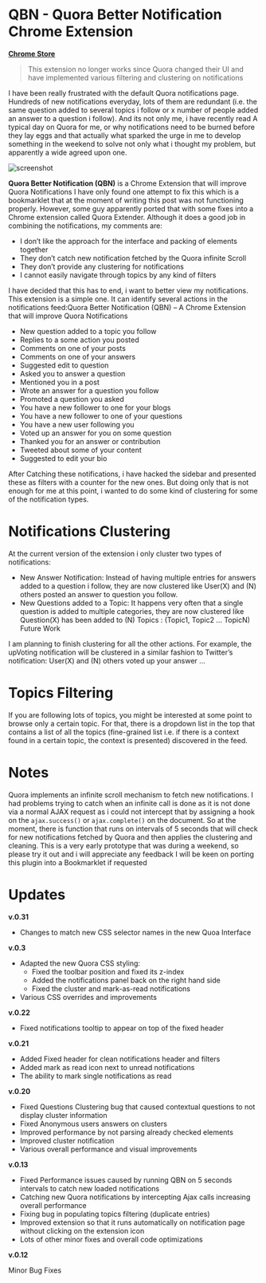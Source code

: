 QBN - Quora Better Notification Chrome Extension
================================================

[**Chrome Store**](http://bit.ly/qbn_extension)

> This extension no longer works since Quora changed their UI and have implemented various filtering and clustering on notifications

I have been really frustrated with the default Quora notifications page. Hundreds of new notifications everyday, lots of them are redundant (i.e. the same question added to several topics i follow or x number of people added an answer to a question i follow). And its not only me, i have recently read A typical day on Quora for me, or why notifications need to be burned before they lay eggs and that actually what sparked the urge in me to develop something in the weekend to solve not only what i thought my problem, but apparently a wide agreed upon one.

![screenshot](http://ahmadassaf.com/images/posts/quora-better-notification.png)

**Quora Better Notification (QBN)** is a Chrome Extension that will improve Quora Notifications I have only found one attempt to fix this which is a bookmarklet that at the moment of writing this post was not functioning properly. However, some guy apparently ported that with some fixes into a Chrome extension called Quora Extender. Although it does a good job in combining the notifications, my comments are:

- I don’t like the approach for the interface and packing of elements together
- They don’t catch new notification fetched by the Quora infinite Scroll
- They don’t provide any clustering for notifications
- I cannot easily navigate through topics by any kind of filters

I have decided that this has to end, i want to better view my notifications. This extension is a simple one. It can identify several actions in the notifications feed:Quora Better Notification (QBN) – A Chrome Extension that will improve Quora Notifications

- New question added to a topic you follow
- Replies to a some action you posted
- Comments on one of your posts
- Comments on one of your answers
- Suggested edit to question
- Asked you to answer a question
- Mentioned you in a post
- Wrote an answer for a question you follow
- Promoted a question you asked
- You have a new follower to one for your blogs
- You have a new follower to one of your questions
- You have a new user following you
- Voted up an answer for you on some question
- Thanked you for an answer or contribution
- Tweeted about some of your content
- Suggested to edit your bio

After Catching these notifications, i have hacked the sidebar and presented these as filters with a counter for the new ones. But doing only that is not enough for me at this point, i wanted to do some kind of clustering for some of the notification types.

Notifications Clustering
================================================

At the current version of the extension i only cluster two types of notifications:

- New Answer Notification: Instead of having multiple entries for answers added to a question i follow, they are now clustered like User(X) and (N) others posted an answer to question you follow.
- New Questions added to a Topic: It happens very often that a single question is added to multiple categories, they are now clustered like Question(X) has been added to (N) Topics : (Topic1, Topic2 … TopicN)
Future Work

I am planning to finish clustering for all the other actions. For example, the upVoting notification will be clustered in a similar fashion to Twitter’s notification: User(X) and (N) others voted up your answer …

Topics Filtering
================================================

If you are following lots of topics, you might be interested at some point to browse only a certain topic. For that, there is a dropdown list in the top that contains a list of all the topics (fine-grained list i.e. if there is a context found in a certain topic, the context is presented) discovered in the feed.

Notes
================================================

Quora implements an infinite scroll mechanism to fetch new notifications. I had problems trying to catch when an infinite call is done as it is not done via a normal AJAX request as i could not intercept that by assigning a hook on the `ajax.success()` or `ajax.complete()` on the document. So at the moment, there is function that runs on intervals of 5 seconds that will check for new notifications fetched by Quora and then applies the clustering and cleaning.
This is a very early prototype that was during a weekend, so please try it out and i will appreciate any feedback
I will be keen on porting this plugin into a Bookmarklet if requested

Updates
==========

**v.0.31**

- Changes to match new CSS selector names in the new Quoa Interface

**v.0.3**

- Adapted the new Quora CSS styling:
    + Fixed the toolbar position and fixed its z-index
    + Added the notifications panel back on the right hand side
    + Fixed the cluster and mark-as-read notifications
- Various CSS overrides and improvements

**v.0.22**

- Fixed notifications tooltip to appear on top of the fixed header

**v.0.21**

- Added Fixed header for clean notifications header and filters
- Added mark as read icon next to unread notifications
- The ability to mark single notifications as read

**v.0.20**

- Fixed Questions Clustering bug that caused contextual questions to not display cluster information
- Fixed Anonymous users answers on clusters
- Improved performance by not parsing already checked elements
- Improved cluster notification
- Various overall performance and visual improvements

**v.0.13**

- Fixed Performance issues caused by running QBN on 5 seconds intervals to catch new loaded notifications
- Catching new Quora notifications by intercepting Ajax calls increasing overall performance
- Fixing bug in populating topics filtering (duplicate entries)
- Improved extension so that it runs automatically on notification page without clicking on the extension icon
- Lots of other minor fixes and overall code optimizations

**v.0.12**

Minor Bug Fixes

